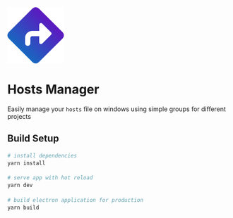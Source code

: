 <img src="https://github.com/Frontesque/Hosts-Manger/blob/main/build/icons/128x128.png?raw=true" />

# Hosts Manager
Easily manage your `hosts` file on windows using simple groups for different projects

## Build Setup

``` bash
# install dependencies
yarn install

# serve app with hot reload
yarn dev

# build electron application for production
yarn build
```